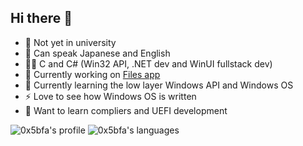 ## Hi there 👋

- 🏫 Not yet in university
- 💬 Can speak Japanese and English
- 👨‍💻 C and C# (Win32 API, .NET dev and WinUI fullstack dev)
- 🔭 Currently working on [Files app](https://files-community/Files)
- 🌱 Currently learning the low layer Windows API and Windows OS
- ⚡ Love to see how Windows OS is written
- 👯 Want to learn compliers and UEFI development

![0x5bfa's profile](https://github-readme-stats.vercel.app/api?username=0x5bfa&show_icons=true&bg_color=00000000)
![0x5bfa's languages](https://github-readme-stats.vercel.app/api/top-langs/?username=0x5bfa&layout=compact&bg_color=00000000)
